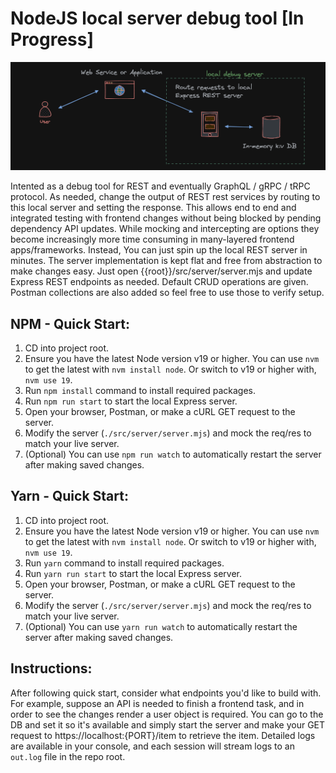 # NodeJS local server debug tool [In Progress]

![Design](./assets/design-ref.png)

Intented as a debug tool for REST and eventually GraphQL / gRPC / tRPC protocol. As needed, change the output of REST rest services by routing to this local server and setting the response. This allows end to end and integrated testing with frontend changes without being blocked by pending dependency API updates. While mocking and intercepting are options they become increasingly more time consuming in many-layered frontend apps/frameworks. Instead, You can just spin up the local REST server in minutes. The server implementation is kept flat and free from abstraction to make changes easy. Just open {{root}}/src/server/server.mjs and update Express REST endpoints as needed. Default CRUD operations are given. Postman collections are also added so feel free to use those to verify setup.

## NPM - Quick Start:

1. CD into project root.
2. Ensure you have the latest Node version v19 or higher.
   You can use `nvm` to get the latest with `nvm install node`. Or switch to v19 or higher with, `nvm use 19`.
3. Run `npm install` command to install required packages.
4. Run `npm run start` to start the local Express server.
5. Open your browser, Postman, or make a cURL GET request to the server.
6. Modify the server (`./src/server/server.mjs`) and mock the req/res to match your live server.
7. (Optional) You can use `npm run watch` to automatically restart the server after making saved changes.

## Yarn - Quick Start:

1. CD into project root.
2. Ensure you have the latest Node version v19 or higher.
   You can use `nvm` to get the latest with `nvm install node`. Or switch to v19 or higher with, `nvm use 19`.
3. Run `yarn` command to install required packages.
4. Run `yarn run start` to start the local Express server.
5. Open your browser, Postman, or make a cURL GET request to the server.
6. Modify the server (`./src/server/server.mjs`) and mock the req/res to match your live server.
7. (Optional) You can use `yarn run watch` to automatically restart the server after making saved changes.

## Instructions:

After following quick start, consider what endpoints you'd like to build with. For example, suppose an API is needed to finish a frontend task, and in order to see the changes render a user object is required. You can go to the DB and set it so it's available and simply start the server and make your GET request to https://localhost:{PORT}/item to retrieve the item. Detailed logs are available in your console, and each session will stream logs to an `out.log` file in the repo root.
